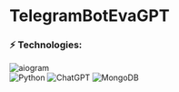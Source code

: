 # TelegramBotEvaGPT 

### ⚡ Technologies:  
![aiogram](https://img.shields.io/badge/telegram-aiogram-blue.svg?style=flat-square&logo=Windows%2011&logoColor=white)
<br>
![Python](https://img.shields.io/badge/python-3670A0?style=plastic&logo=python&logoColor=ffdd54)
![ChatGPT](https://img.shields.io/badge/chatGPT-74aa9c?style=plastic&logo=openai&logoColor=white)
![MongoDB](https://img.shields.io/badge/MongoDB-%234ea94b.svg?style=plastic&logo=mongodb&logoColor=white)
